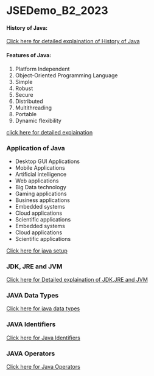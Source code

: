 # JSEDemo_B2_2023
<h4>History of Java:</h4>
<a href="https://www.oracle.com/java/moved-by-java/timeline//">Click here for detailed explaination of History of Java</a>
<h4>Features of Java:</h4>

<ol>
  <li>Platform Independent</li>
  <li>Object-Oriented Programming Language</li>
  <li>Simple</li>
   <li>Robust</li>
   <li>Secure</li>
  <li>Distributed</li>
  <li>Multithreading</li>
  <li>Portable</li>
  <li>Dynamic flexibility</li>   
 </ol>
 
<a href="https://www.geeksforgeeks.org/introduction-to-java/">click here for detailed explaination</a>

<h3>Application of Java</h3>
<ul>
  <li>Desktop GUI Applications</li>
  <li>Mobile Applications</li>
  <li>Artificial intelligence</li>
  <li>Web applications</li>
  <li>Big Data technology</li>
  <li>Gaming applications</li>
  <li>Business applications</li>
  <li>Embedded systems</li>
  <li>Cloud applications</li>
  <li>Scientific applications</li>
   <li>Embedded systems</li>
   <li>Cloud applications</li>
    <li>Scientific applications</li>
</ul>
<a href="JAVA_SETUP.md">Click here for java setup</a>
<h3>JDK, JRE and JVM</h3>
<a href="https://www.geeksforgeeks.org/differences-jdk-jre-jvm/">Click here for Detailed explaination of JDK,JRE and JVM</a>
<h3>JAVA Data Types</h3>
<a href="DataTypes.md">Click here for java data types</a>

<h3>JAVA Identifiers</h3>
<a href="JavaOperators.md">Click here for Java Identifiers</a>

<h3>JAVA Operators</h3>
<a href="JavaIdentifiers.md">Click here for Java Operators</a>




